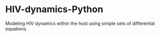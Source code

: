 # HIV-dynamics-Python
Modeling HIV dynamics within the host using simple sets of differential equations.
